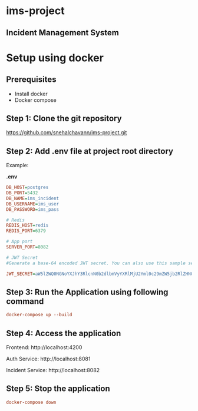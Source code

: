 # ims-project
## Incident Management System

# Setup using docker
## Prerequisites
- Install docker
- Docker compose

## Step 1: Clone the git repository
https://github.com/snehalchavann/ims-project.git

## Step 2: Add .env file at project root directory
Example:

**.env**
```ini
DB_HOST=postgres
DB_PORT=5432
DB_NAME=ims_incident
DB_USERNAME=ims_user
DB_PASSWORD=ims_pass

# Redis
REDIS_HOST=redis
REDIS_PORT=6379

# App port
SERVER_PORT=8082

# JWT Secret
#Generate a base-64 encoded JWT secret. You can also use this sample secret provided:

JWT_SECRET=aW5lZWQ0NGNoYXJhY3RlcnN0b2dlbmVyYXRlMjU2Yml0c29mZW5jb2RlZHN0cmluZw
```
## Step 3: Run the Application using following command
```ini
docker-compose up --build
```

## Step 4: Access the application
Frontend: http://localhost:4200

Auth Service: http://localhost:8081

Incident Service: http://localhost:8082

## Step 5: Stop the application
```ini
docker-compose down
```